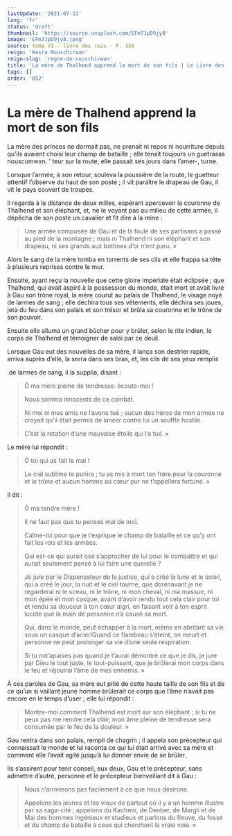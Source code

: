 ```yaml
---
lastUpdate: '2021-07-31'
lang: 'fr'
status: 'draft'
thumbnail: 'https://source.unsplash.com/EFm7JpD9jy8'
image: 'EFm7JpD9jy8.jpeg'
source: tome VI - livre des rois - P. 350
reign: 'Kesra Nouschirwan'
reign-slug: 'regne-de-nouschirwan'
title: 'La mère de Thalhend apprend la mort de son fils | Le Livre des Rois | Shâhnâmeh'
tags: []
order: '052'
---
```


<!-- LTeX: language=fr -->

# La mère de Thalhend apprend la mort de son fils

La mère des princes ne dormait pas, ne prenait ni repos ni nourriture depuis qu’ils avaient choisi leur champ de bataille ; elle tenait toujours un guetrasas nouscumwxn. ’ teur sur la route, elle passait ses jours dans l’amer-, turne.

Lorsque l’armée, à son retour, souleva la poussière de la route, le guetteur attentif l’observe du haut de son poste ; il vit paraître le drapeau de Gau, il vit le pays couvert de troupes.

Il regarda à la distance de deux milles, espérant apercevoir la couronne de Thalhend et son éléphant, et, ne le voyant pas au milieu de cette armée, il dépêcha de son poste un.cavalier et fit dire à la reine :

> Une armée composée de Gau et de la foule de ses partisans a passé au pied de la montagne ; mais ni Thalhend ni son éléphant et son drapeau, ni ses grands aux bottines d’or n’ont paru. »

Alors le sang de la mère tomba en torrents de ses cils et elle frappa sa tête à plusieurs reprises contre le mur.

Ensuite, ayant reçu la nouvelle que cette gloire impériale était éclipsée ; que Thalhend, qui avait aspiré à la possession du monde, était mort et avait livré à Gau son trône royal, la mère courut au palais de Thalhend, le visage noyé de larmes de sang ; elle déchira tous ses vêtements, elle déchira ses joues, jeta du feu dans son palais et son trésor et brûla sa couronne et le trône de son pouvoir.

Ensuite elle alluma un grand bûcher pour y brûler, selon le rite indien, le corps de Thalhend et témoigner de salai par ce deuil.

Lorsque Gau eut des nouvelles de sa mère, il lança son destrier rapide, arriva auprès d’elle, la serra dans ses bras, et, les cils de ses yeux remplis

.de larmes de sang, il la supplia, disant :

> Ô ma mère pleine de tendresse. écoute-moi !
>
> Nous somma innocents de ce combat.
>
> Ni moi ni mes amis ne l’avons tué ; aucun des héros de mon armée ne croyait qu’il était permis de lancer contre lui un souffle hostile.
>
> C’est la rotation d’une mauvaise étoile qui l’a tué. »

Le mère lui répondit :

> Ô toi qui as fait le mal !
>
> Le ciel sublime te punira ; tu as mis à mort ton frère pour la couronne et le trône et aucun homme au cœur pur ne t’appellera fortuné. »

Il dit :

> Ô ma tendre mère !
>
> Il ne faut pas que tu penses mal de moi.
>
> Calme-toi pour que je t’explique le champ de bataille et ce qu’y ont fait les rois et les armées.
>
> Qui est-ce qui aurait osé s’approcher de lui pour le combattre et qui aurait seulement pensé à lui faire une querelle ?
>
> Je jure par le Dispensateur de la justice, qui a créé la lune et le soleil, qui a créé le jour, la nuit et le ciel tourne, que dorénavant je ne regarderai ni le sceau, ni le trône, ni mon cheval, ni ma massue, ni mon épée et mon casque, avant d’avoir rendu tout cela clair pour toi et rendu sa douceur à ton cœur aigri, en faisant voir à ton esprit lucide que la main de personne n’a causé sa mort.
>
> Qui, dans le monde, peut échapper à la mort, même en abritant sa vie sous un casque d’acierîQuand ce flambeau s’éteint, on meurt et personne ne peut prolonger sa vie d’une seule respiration.
>
> Si tu not’apaises pas quand je t’aurai démontré ce que je dis, je jure par Dieu le tout juste, le tout-puissant, que je brûlerai mon corps dans le feu et réjouirai l’âme de mes ennemis. »

À ces paroles de Gau, sa mère eut pitié de cette haute taille de son fils et de ce qu’un si vaillant jeune homme brûlerait ce corps que l’âme n’avait pas encore en le temps d’user ; elle lui répondit :

> Montre-moi comment Thalhend est mort sur son éléphant ; si tu ne peux pas me rendre cela clair, mon âme pleine de tendresse sera consumée par le feu de la douleur. »

Gau rentra dans son palais, rempli de chagrin ; il appela son précepteur qui connaissait le monde et lui raconta ce qui lui était arrivé avec sa mère et comment elle l’avait agité jusqu’à lui donner envie de se brûler.

Ils s’assirent pour tenir conseil, eux deux, Gau et le précepteur, sans admettre d’autre, personne et le précepteur bienveillant dit à Gau :

> Nous n’arriverons pas facilement à ce que nous désirons.
>
> Appelons les jeunes et les vieux de partout où il y a un homme illustre par sa saga-cité ; appelons du Kachmir, de Denber, de Margli et de Mai des hommes ingénieux et studieux et parlons du fleuve, du fossé et du champ de bataille à ceux qui cherchent la vraie voie. »
